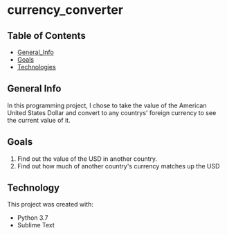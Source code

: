 # currency_converter

## Table of Contents
* [General_Info](#general-info)
* [Goals](#goals)
* [Technologies](#technologies)

## General Info
In this programming project, I chose to take the value of the American United States Dollar and convert to any countrys' foreign currency to see the current value of it.


## Goals
1. Find out the value of the USD in another country.
2. Find out how much of another country's currency matches up the USD

## Technology

This project was created with:
* Python 3.7
* Sublime Text

